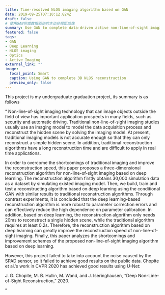 ```yaml
---
title: Time-resolved NLOS imaging algorithm based on GAN
date: 2019-09-25T07:10:12.824Z
draft: false
# 使用GAN完成数据驱动的主动非视距成像
summary: Use GAN to complete data-driven active non-line-of-sight imaging
featured: false
tags:
- GAN
- Deep Learning
- NLOS imaging
- Optics
- Active Imaging
external_link: ""
image:
  focal_point: Smart
  caption: Using GAN to complete 3D NLOS reconstruction
  preview_only: false
---
```


<!-- 本项目是我的本科毕业设计，它的摘要如下。 -->
This project is my undergraduate graduation project, its summary is as follows

<q>
Non-line-of-sight imaging technology that can image objects outside the field of view has important application prospects in many fields, such as security and automatic driving. Traditional non-line-of-sight imaging studies usually use an imaging model to model the data acquisition process and reconstruct the hidden scene by solving the imaging model. At present, traditional imaging models is not accurate enough so that they can only reconstruct a simple hidden scene. In addition, traditional reconstruction algorithms have a long reconstruction time and are difficult to apply in real time applications.

In order to overcome the shortcomings of traditional imaging and improve the reconstruction speed, this paper proposes a three-dimensional reconstruction algorithm for non-line-of-sight imaging based on deep learning. The reconstruction algorithm firstly obtains 30,000 simulation data as a dataset by simulating existed imaging model. Then, we build, train and test a reconstructing algorithm based on deep learning using the conditional GAN with similar results to traditional reconstruction algorithms. Through contrast experiments, it is concluded that the deep learning-based reconstruction algorithm is more robust to parameter correction errors and can effectively reduce the high dependence on parameter calibration. In addition, based on deep learning, the reconstruction algorithm only needs 20ms to reconstruct a single hidden scene, while the traditional algorithm requires at least 0.2s. Therefore, the reconstruction algorithm based on deep learning can greatly improve the reconstruction speed of non-line-of-sight imaging. Finally, this paper analyzes the shortcomings and improvement schemes of the proposed non-line-of-sight imaging algorithm based on deep learning.
</q>

<!-- 然而，这个项目未能考虑到SPAD sensor带来的噪声，因此没能在公开的数据上取得良好的结果。2020年CVPR的如下工作使用U-Net取得了较好的结果： -->
However, this project failed to take into account the noise caused by the SPAD sensor, so it failed to achieve good results on the public data. Chopite et al.'s work in CVPR 2020 has achieved good results using U-Net:

J. G. Chopite, M. B. Hullin, M. Wand, and J. Iseringhausen, “Deep Non-Line-of-Sight Reconstruction,” 2020.
